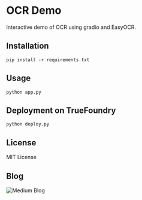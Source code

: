 # OCR Demo

Interactive demo of OCR using gradio and EasyOCR.

## Installation

```pip install -r requirements.txt```

## Usage

```python app.py```

## Deployment on TrueFoundry

```python deploy.py```

## License

MIT License

## Blog

![Medium Blog](https://lucif3r4.medium.com/creating-and-deploying-an-ocr-in-python-8b6081663e14)
